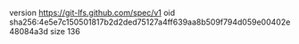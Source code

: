 version https://git-lfs.github.com/spec/v1
oid sha256:4e5e7c150501817b2d2ded75127a4ff639aa8b509f794d059e00402e48084a3d
size 136
